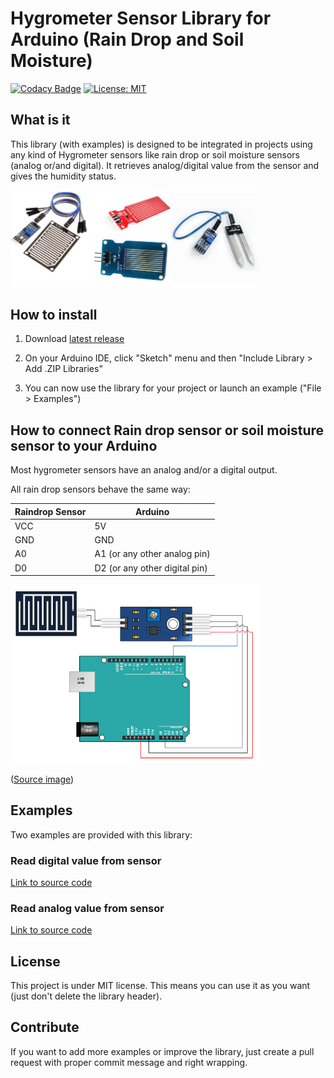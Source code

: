 # Hygrometer Sensor Library for Arduino (Rain Drop and Soil Moisture)
[![Codacy Badge](https://api.codacy.com/project/badge/Grade/260ca5a589d0495e9cdfabeae7fa917e)](https://www.codacy.com/manual/QuentinCG/Arduino-Hygrometer-Sensor-Library?utm_source=github.com&amp;utm_medium=referral&amp;utm_content=QuentinCG/Arduino-Hygrometer-Sensor-Library&amp;utm_campaign=Badge_Grade) [![License: MIT](https://img.shields.io/badge/License-MIT-brightgreen.svg)](https://github.com/QuentinCG/Arduino-Hygrometer-Sensor-Library/blob/master/LICENSE.md)
 
## What is it

This library (with examples) is designed to be integrated in projects using any kind of Hygrometer sensors like rain drop or soil moisture sensors (analog or/and digital).
It retrieves analog/digital value from the sensor and gives the humidity status.

<img src="device.png" width="400">

## How to install

1) Download <a target="_blank" href="https://github.com/QuentinCG/Arduino-Hygrometer-Sensor-Library/releases/download/2.0.0/HygrometerSensor_v2_0_0.zip">latest release</a>

2) On your Arduino IDE, click "Sketch" menu and then "Include Library > Add .ZIP Libraries"

3) You can now use the library for your project or launch an example ("File > Examples")

## How to connect Rain drop sensor or soil moisture sensor to your Arduino

Most hygrometer sensors have an analog and/or a digital output.

All rain drop sensors behave the same way:

|Raindrop Sensor|Arduino                      |
|--------       |--------                     |
|VCC            |5V                           |
|GND            |GND                          |
|A0             |A1 (or any other analog pin) |
|D0             |D2 (or any other digital pin)|

<img src="schematics.png" width="400">

(<a target="_blank" href="http://henrysbench.capnfatz.com/henrys-bench/arduino-sensors-and-input/arduino-rain-sensor-module-guide-and-tutorial/">Source image</a>)

## Examples

Two examples are provided with this library:

### Read digital value from sensor
<a target="_blank" href="https://github.com/QuentinCG/Arduino-Hygrometer-Sensor-Library/blob/master/examples/DigitalHygrometer/DigitalHygrometer.ino">Link to source code</a>

### Read analog value from sensor
<a target="_blank" href="https://github.com/QuentinCG/Arduino-Hygrometer-Sensor-Library/blob/master/examples/AnalogHygrometer/AnalogHygrometer.ino">Link to source code</a>

## License

This project is under MIT license. This means you can use it as you want (just don't delete the library header).

## Contribute

If you want to add more examples or improve the library, just create a pull request with proper commit message and right wrapping.
